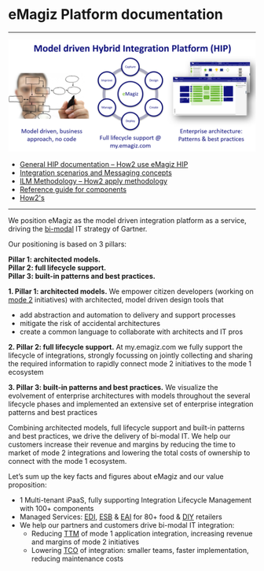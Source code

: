 # eMagiz Platform documentation
---  
![alttext](img/eMagizHIP.png) 
- [General HIP documentation  – How2 use eMagiz HIP](mds/ILM/index.md)  
- [Integration scenarios and Messaging concepts](mds/integration/index.md)  
- [ILM Methodology – How2 apply methodology](mds/iPaaS/index.md)
- [Reference guide for components](mds/referenceguide/index.md) 
- [How2's](mds/howto/index.md)
---

 

We position eMagiz as the model driven integration platform as a service, driving the [bi-modal](https://www.gartner.com/it-glossary/bimodal/) IT strategy of Gartner. 

Our positioning is based on 3 pillars:

**Pillar 1: architected models.  
Pillar 2: full lifecycle support.  
Pillar 3: built-in patterns and best practices.** 

**1. Pillar 1: architected models.** We empower citizen developers (working on [mode 2](https://www.gartner.com/it-glossary/bimodal/) initiatives) with architected, model driven design tools that   
  * add abstraction and automation to delivery and support processes  
  * mitigate the risk of accidental architectures  
  * create a common language to collaborate with architects and IT pros  
  
**2. Pillar 2: full lifecycle support.** At my.emagiz.com we fully support the lifecycle of integrations, strongly focussing on jointly collecting and sharing the required information to rapidly connect mode 2 initiatives to the mode 1 ecosystem  

**3. Pillar 3: built-in patterns and best practices.** We visualize the evolvement of enterprise architectures with models throughout the several lifecycle phases and implemented an extensive set of enterprise integration patterns and best practices  

Combining architected models, full lifecycle support and built-in patterns and best practices, we drive the delivery of bi-modal IT. We help our customers increase their revenue and margins by reducing the time to market of mode 2 integrations and lowering the total costs of ownership to connect with the mode 1 ecosystem.  

Let’s sum up the key facts and figures about eMagiz and our value proposition:

  * 1 Multi-tenant iPaaS, fully supporting Integration Lifecycle Management with 100+ components
  * Managed Services: [EDI](https://en.wikipedia.org/wiki/Electronic_data_interchange "Electronic Data Interchange"), [ESB](https://en.wikipedia.org/wiki/Enterprise_service_bus "Enterprise Service Bus") & [EAI](https://en.wikipedia.org/wiki/Enterprise_application_integration "Enterprise Application Integration") for 80+ food & [DIY](https://en.wikipedia.org/wiki/Do_it_yourself "Do It Yourself") retailers
  * We help our partners and customers drive bi-modal IT integration:
    * Reducing [TTM](https://en.wikipedia.org/wiki/Time_to_market "Time To Market") of mode 1 application  integration, increasing revenue and margins of mode 2 initiatives
    * Lowering [TCO](https://en.wikipedia.org/wiki/Total_cost_of_ownership "Total Cost of Ownership") of integration: smaller teams, faster implementation, reducing maintenance costs


<!--- 
- Tutorials
- Best practices 
--->
<!--- - Platform API documentation
- Release notes
--->

<!-- This page is NOT taken into account automatically in our build process! -->

